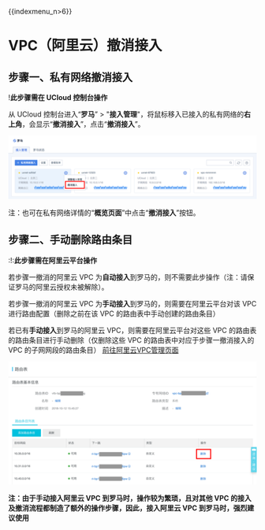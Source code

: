 {{indexmenu_n>6}}

# VPC（阿里云）撤消接入

## 步骤一、私有网络撤消接入

\!**<span class="underline">此步骤需在 UCloud 控制台操作</span>**

从 UCloud 控制台进入“**罗马**” \>
"**接入管理**"，将鼠标移入已接入的私有网络的**右上角**，会显示“**撤消接入**”，点击“**撤消接入**”。

![](/images/operation/私有网络撤消接入.png)

注：也可在私有网络详情的“**概览页面**”中点击“**撤消接入**”按钮。

## 步骤二、手动删除路由条目

:\!:**<span class="underline">此步骤需在阿里云平台操作</span>**

若步骤一撤消的阿里云 VPC 为**自动接入**到罗马的，则不需要此步操作（注：请保证罗马的阿里云授权未被解除）。

若步骤一撤消的阿里云 VPC 为**手动接入**到罗马的，则需要在阿里云平台对该 VPC 进行路由配置（删除之前在该 VPC
的路由表中手动创建的路由条目）

若已有**手动接入**到罗马的阿里云 VPC，则需要在阿里云平台对这些 VPC 的路由表的路由条目进行手动删除（仅删除这些 VPC
的路由表中对应于步骤一撤消接入的 VPC 的子网网段的路由条目）
[前往阿里云VPC管理页面](https://vpc.console.aliyun.com/vpc)

![](/images/operation/删除路由规则.png)

**注：由于手动接入阿里云 VPC 到罗马时，操作较为繁琐，且对其他 VPC 的接入及撤消流程都制造了额外的操作步骤，因此，接入阿里云 VPC
到罗马时，强烈建议使用 [](/network/roma/operation/ali_auto_access)**
